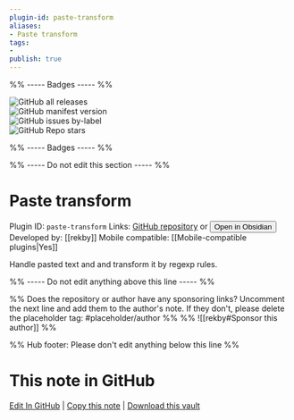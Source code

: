 ```yaml
---
plugin-id: paste-transform
aliases:
- Paste transform
tags: 
- 
publish: true
---
```


%% ----- Badges ----- %%

![GitHub all releases](https://img.shields.io/github/downloads/rekby/obsidian-paste-transform/total?color=573E7A&logo=github&style=for-the-badge)   
![GitHub manifest version](https://img.shields.io/github/manifest-json/v/rekby/obsidian-paste-transform?color=573E7A&logo=github&style=for-the-badge)   
![GitHub issues by-label](https://img.shields.io/github/issues/rekby/obsidian-paste-transform/help%20wanted?color=573E7A&logo=github&style=for-the-badge)   
![GitHub Repo stars](https://img.shields.io/github/stars/rekby/obsidian-paste-transform?color=573E7A&logo=github&style=for-the-badge)

%% ----- Badges ----- %%

%% ----- Do not edit this section ----- %%

# Paste transform

Plugin ID: `paste-transform`
Links: [GitHub repository](https://github.com/rekby/obsidian-paste-transform) or [<button id=HH>Open in Obsidian</button>](obsidian://show-plugin?id=paste-transform)
Developed by: [[rekby]]
Mobile compatible: [[Mobile-compatible plugins|Yes]]

Handle pasted text and and transform it by regexp rules.

%% ----- Do not edit anything above this line ----- %% 

%% Does the repository or author have any sponsoring links? Uncomment the next line and add them to the author's note. If they don't, please delete the placeholder tag: #placeholder/author %%
%% ![[rekby#Sponsor this author]] %%

%% Hub footer: Please don't edit anything below this line %%

# This note in GitHub

<span class="git-footer">[Edit In GitHub](https://github.dev/obsidian-community/obsidian-hub/blob/main/02%20-%20Community%20Expansions/02.05%20All%20Community%20Expansions/Plugins/paste-transform.md "git-hub-edit-note") | [Copy this note](https://raw.githubusercontent.com/obsidian-community/obsidian-hub/main/02%20-%20Community%20Expansions/02.05%20All%20Community%20Expansions/Plugins/paste-transform.md "git-hub-copy-note") | [Download this vault](https://github.com/obsidian-community/obsidian-hub/archive/refs/heads/main.zip "git-hub-download-vault") </span>
